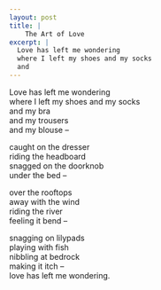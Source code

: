 ```yaml
---
layout: post
title: |
    The Art of Love
excerpt: |
  Love has left me wondering
  where I left my shoes and my socks
  and
---
```


Love has left me wondering  
where I left my shoes and my socks  
and my bra  
and my trousers  
and my blouse –

caught on the dresser  
riding the headboard  
snagged on the doorknob  
under the bed –

over the rooftops  
away with the wind  
riding the river  
feeling it bend –

snagging on lilypads  
playing with fish  
nibbling at bedrock  
making it itch –  
love has left me wondering.
